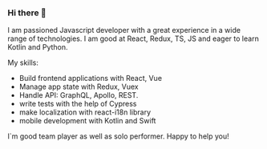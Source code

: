 ### Hi there 👋

I am passioned Javascript developer with a great experience in a wide range of technologies. I am good at React, Redux, TS, JS and eager to learn Kotlin and Python.

My skills:
- Build frontend applications with React, Vue
- Manage app state  with Redux, Vuex
- Handle API: GraphQL, Apollo, REST.
- write tests with the help of Cypress
- make localization with react-i18n library
- mobile development with Kotlin and Swift

I`m good team player as well as solo performer. Happy to help you! 
